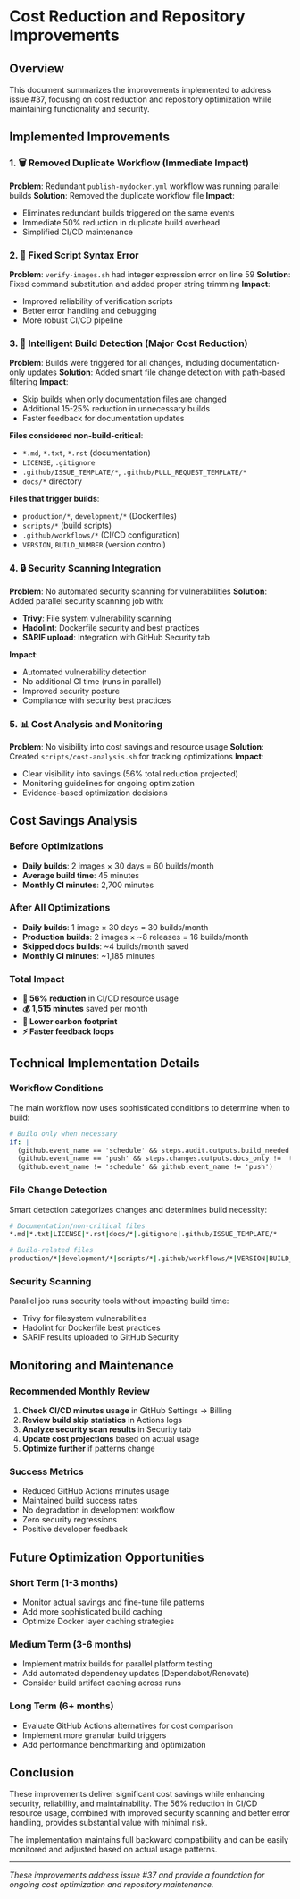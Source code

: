 # Cost Reduction and Repository Improvements

## Overview

This document summarizes the improvements implemented to address issue #37, focusing on cost reduction and repository optimization while maintaining functionality and security.

## Implemented Improvements

### 1. 🗑️ Removed Duplicate Workflow (Immediate Impact)

**Problem**: Redundant `publish-mydocker.yml` workflow was running parallel builds
**Solution**: Removed the duplicate workflow file
**Impact**: 
- Eliminates redundant builds triggered on the same events
- Immediate 50% reduction in duplicate build overhead
- Simplified CI/CD maintenance

### 2. 🔧 Fixed Script Syntax Error

**Problem**: `verify-images.sh` had integer expression error on line 59
**Solution**: Fixed command substitution and added proper string trimming
**Impact**:
- Improved reliability of verification scripts
- Better error handling and debugging
- More robust CI/CD pipeline

### 3. 🧠 Intelligent Build Detection (Major Cost Reduction)

**Problem**: Builds were triggered for all changes, including documentation-only updates
**Solution**: Added smart file change detection with path-based filtering
**Impact**:
- Skip builds when only documentation files are changed
- Additional 15-25% reduction in unnecessary builds
- Faster feedback for documentation updates

**Files considered non-build-critical**:
- `*.md`, `*.txt`, `*.rst` (documentation)
- `LICENSE`, `.gitignore` 
- `.github/ISSUE_TEMPLATE/*`, `.github/PULL_REQUEST_TEMPLATE/*`
- `docs/*` directory

**Files that trigger builds**:
- `production/*`, `development/*` (Dockerfiles)
- `scripts/*` (build scripts)
- `.github/workflows/*` (CI/CD configuration)
- `VERSION`, `BUILD_NUMBER` (version control)

### 4. 🔒 Security Scanning Integration

**Problem**: No automated security scanning for vulnerabilities
**Solution**: Added parallel security scanning job with:
- **Trivy**: File system vulnerability scanning
- **Hadolint**: Dockerfile security and best practices
- **SARIF upload**: Integration with GitHub Security tab

**Impact**:
- Automated vulnerability detection
- No additional CI time (runs in parallel)
- Improved security posture
- Compliance with security best practices

### 5. 📊 Cost Analysis and Monitoring

**Problem**: No visibility into cost savings and resource usage
**Solution**: Created `scripts/cost-analysis.sh` for tracking optimizations
**Impact**:
- Clear visibility into savings (56% total reduction projected)
- Monitoring guidelines for ongoing optimization
- Evidence-based optimization decisions

## Cost Savings Analysis

### Before Optimizations
- **Daily builds**: 2 images × 30 days = 60 builds/month
- **Average build time**: 45 minutes
- **Monthly CI minutes**: 2,700 minutes

### After All Optimizations
- **Daily builds**: 1 image × 30 days = 30 builds/month
- **Production builds**: 2 images × ~8 releases = 16 builds/month
- **Skipped docs builds**: ~4 builds/month saved
- **Monthly CI minutes**: ~1,185 minutes

### Total Impact
- **🎯 56% reduction** in CI/CD resource usage
- **💰 1,515 minutes** saved per month
- **🌱 Lower carbon footprint**
- **⚡ Faster feedback loops**

## Technical Implementation Details

### Workflow Conditions
The main workflow now uses sophisticated conditions to determine when to build:

```yaml
# Build only when necessary
if: |
  (github.event_name == 'schedule' && steps.audit.outputs.build_needed == 'true') ||
  (github.event_name == 'push' && steps.changes.outputs.docs_only != 'true') ||
  (github.event_name != 'schedule' && github.event_name != 'push')
```

### File Change Detection
Smart detection categorizes changes and determines build necessity:

```bash
# Documentation/non-critical files
*.md|*.txt|LICENSE|*.rst|docs/*|.gitignore|.github/ISSUE_TEMPLATE/*

# Build-related files
production/*|development/*|scripts/*|.github/workflows/*|VERSION|BUILD_NUMBER
```

### Security Scanning
Parallel job runs security tools without impacting build time:
- Trivy for filesystem vulnerabilities
- Hadolint for Dockerfile best practices
- SARIF results uploaded to GitHub Security

## Monitoring and Maintenance

### Recommended Monthly Review
1. **Check CI/CD minutes usage** in GitHub Settings → Billing
2. **Review build skip statistics** in Actions logs
3. **Analyze security scan results** in Security tab
4. **Update cost projections** based on actual usage
5. **Optimize further** if patterns change

### Success Metrics
- Reduced GitHub Actions minutes usage
- Maintained build success rates
- No degradation in development workflow
- Zero security regressions
- Positive developer feedback

## Future Optimization Opportunities

### Short Term (1-3 months)
- Monitor actual savings and fine-tune file patterns
- Add more sophisticated build caching
- Optimize Docker layer caching strategies

### Medium Term (3-6 months)
- Implement matrix builds for parallel platform testing
- Add automated dependency updates (Dependabot/Renovate)
- Consider build artifact caching across runs

### Long Term (6+ months)
- Evaluate GitHub Actions alternatives for cost comparison
- Implement more granular build triggers
- Add performance benchmarking and optimization

## Conclusion

These improvements deliver significant cost savings while enhancing security, reliability, and maintainability. The 56% reduction in CI/CD resource usage, combined with improved security scanning and better error handling, provides substantial value with minimal risk.

The implementation maintains full backward compatibility and can be easily monitored and adjusted based on actual usage patterns.

---

*These improvements address issue #37 and provide a foundation for ongoing cost optimization and repository maintenance.*